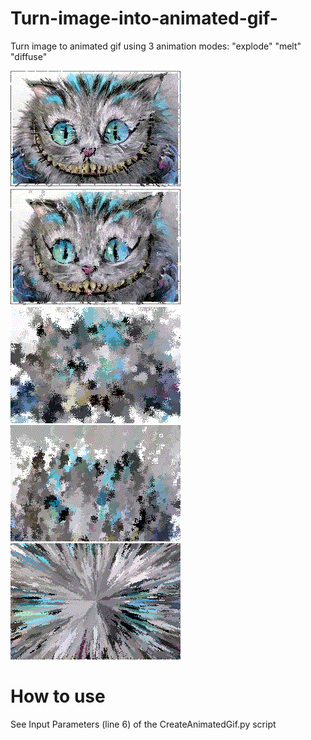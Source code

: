 # Turn-image-into-animated-gif-
Turn image to animated gif using 3 animation modes: "explode"  "melt" "diffuse"

![](/explode.gif) 
![](/Melt.gif)
![](/diffuse.gif)
![](/InverseMelt.gif)
![](/ExplodePladrum.gif)

# How to use
See Input Parameters (line 6) of the CreateAnimatedGif.py script
